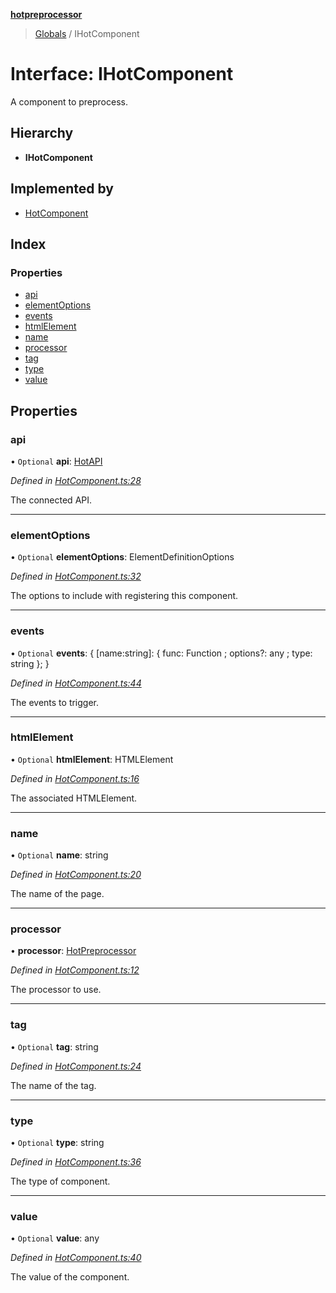 **[hotpreprocessor](../README.md)**

> [Globals](../globals.md) / IHotComponent

# Interface: IHotComponent

A component to preprocess.

## Hierarchy

* **IHotComponent**

## Implemented by

* [HotComponent](../classes/hotcomponent.md)

## Index

### Properties

* [api](ihotcomponent.md#api)
* [elementOptions](ihotcomponent.md#elementoptions)
* [events](ihotcomponent.md#events)
* [htmlElement](ihotcomponent.md#htmlelement)
* [name](ihotcomponent.md#name)
* [processor](ihotcomponent.md#processor)
* [tag](ihotcomponent.md#tag)
* [type](ihotcomponent.md#type)
* [value](ihotcomponent.md#value)

## Properties

### api

• `Optional` **api**: [HotAPI](../classes/hotapi.md)

*Defined in [HotComponent.ts:28](https://github.com/OurFreeLight/HotPreprocessor/blob/4cb6771/src/HotComponent.ts#L28)*

The connected API.

___

### elementOptions

• `Optional` **elementOptions**: ElementDefinitionOptions

*Defined in [HotComponent.ts:32](https://github.com/OurFreeLight/HotPreprocessor/blob/4cb6771/src/HotComponent.ts#L32)*

The options to include with registering this component.

___

### events

• `Optional` **events**: { [name:string]: { func: Function ; options?: any ; type: string  };  }

*Defined in [HotComponent.ts:44](https://github.com/OurFreeLight/HotPreprocessor/blob/4cb6771/src/HotComponent.ts#L44)*

The events to trigger.

___

### htmlElement

• `Optional` **htmlElement**: HTMLElement

*Defined in [HotComponent.ts:16](https://github.com/OurFreeLight/HotPreprocessor/blob/4cb6771/src/HotComponent.ts#L16)*

The associated HTMLElement.

___

### name

• `Optional` **name**: string

*Defined in [HotComponent.ts:20](https://github.com/OurFreeLight/HotPreprocessor/blob/4cb6771/src/HotComponent.ts#L20)*

The name of the page.

___

### processor

•  **processor**: [HotPreprocessor](../classes/hotpreprocessor.md)

*Defined in [HotComponent.ts:12](https://github.com/OurFreeLight/HotPreprocessor/blob/4cb6771/src/HotComponent.ts#L12)*

The processor to use.

___

### tag

• `Optional` **tag**: string

*Defined in [HotComponent.ts:24](https://github.com/OurFreeLight/HotPreprocessor/blob/4cb6771/src/HotComponent.ts#L24)*

The name of the tag.

___

### type

• `Optional` **type**: string

*Defined in [HotComponent.ts:36](https://github.com/OurFreeLight/HotPreprocessor/blob/4cb6771/src/HotComponent.ts#L36)*

The type of component.

___

### value

• `Optional` **value**: any

*Defined in [HotComponent.ts:40](https://github.com/OurFreeLight/HotPreprocessor/blob/4cb6771/src/HotComponent.ts#L40)*

The value of the component.
